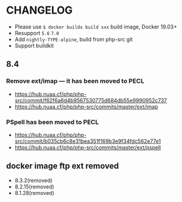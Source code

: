# CHANGELOG

* Please use `$ docker buildx build xxx` build image, Docker 19.03+
* Resupport `5.6` `7.0`
* Add `nightly-TYPE-alpine`, build from php-src git
* Support buildkit

## 8.4

### Remove ext/imap — it has been moved to PECL

* https://hub.nuaa.cf/php/php-src/commit/f62f6a6d4b9567530775d684db55e9990952c737
* https://hub.nuaa.cf/php/php-src/commits/master/ext/imap

### PSpell has been moved to PECL

* https://hub.nuaa.cf/php/php-src/commit/b035cb6c8e31bea351f169b3e9f34fdc562e77e1
* https://hub.nuaa.cf/php/php-src/commits/master/ext/pspell

## docker image ftp ext removed

* 8.3.2(removed)
* 8.2.15(removed)
* 8.1.28(removed)
